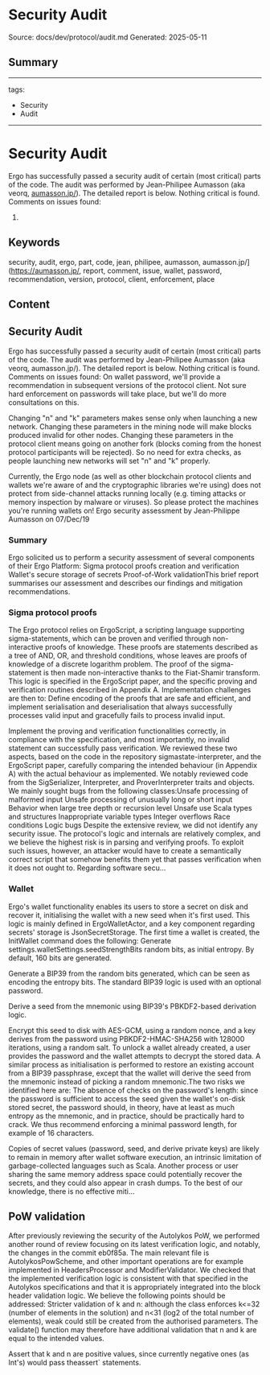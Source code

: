 # Security Audit
Source: docs/dev/protocol/audit.md
Generated: 2025-05-11

## Summary
---
tags:
  - Security
  - Audit
---

# Security Audit

Ergo has successfully passed a security audit of certain (most critical) parts of the code. The audit was performed by Jean-Philipee Aumasson (aka veorq, [aumasson.jp/](https://aumasson.jp/)). The detailed report is below. Nothing critical is found. Comments on issues found:

1.

## Keywords
security, audit, ergo, part, code, jean, philipee, aumasson, aumasson.jp/](https://aumasson.jp/, report, comment, issue, wallet, password, recommendation, version, protocol, client, enforcement, place

## Content
## Security Audit
Ergo has successfully passed a security audit of certain (most critical) parts of the code. The audit was performed by Jean-Philipee Aumasson (aka veorq, aumasson.jp/).
The detailed report is below. Nothing critical is found. Comments on issues found:
On wallet password, we'll provide a recommendation in subsequent versions of the protocol client. Not sure hard enforcement on passwords will take place, but we'll do more consultations on this.


Changing "n" and "k" parameters makes sense only when launching a new network. Changing these parameters in the mining node will make blocks produced invalid for other nodes. Changing these parameters in the protocol client means going on another fork (blocks coming from the honest protocol participants will be rejected). So no need for extra checks, as people launching new networks will set "n" and "k" properly.


Currently, the Ergo node (as well as other blockchain protocol clients and wallets we're aware of and the cryptographic libraries we're using) does not protect from side-channel attacks running locally (e.g. timing attacks or memory inspection by malware or viruses). So please protect the machines you're running wallets on!
Ergo security assessment by Jean-Philippe Aumasson on 07/Dec/19

### Summary
Ergo solicited us to perform a security assessment of several components of their Ergo Platform:
Sigma protocol proofs creation and verification
Wallet's secure storage of secrets
Proof-of-Work validation
​This brief report summarises our assessment and describes our findings and mitigation recommendations.

### Sigma protocol proofs
​The Ergo protocol relies on ErgoScript, a scripting language supporting sigma-statements, which can be proven and verified through non-interactive proofs of knowledge.
These proofs are statements described as a tree of AND, OR, and threshold conditions, whose leaves are proofs of knowledge of a discrete logarithm problem.
The proof of the sigma-statement is then made non-interactive thanks to the Fiat-Shamir transform.
This logic is specified in the ErgoScript paper, and the specific
proving and verification routines described in Appendix A.
​Implementation challenges are then to:
Define encoding of the proofs that are safe and efficient, and implement serialisation and deserialisation that always successfully processes valid input and gracefully fails to process invalid input.


Implement the proving and verification functionalities correctly, in compliance with the specification, and most importantly, no invalid statement can successfully pass verification.
We reviewed these two aspects, based on the code in the repository sigmastate-interpreter, and the ErgoScript paper, carefully comparing the intended behaviour (in Appendix A) with the actual behaviour as implemented.
​We notably reviewed code from the SigSerializer, Interpreter, and ProverInterpreter traits and objects.
​We mainly sought bugs from the following classes:
​Unsafe processing of malformed input
Unsafe processing of unusually long or short input
Behavior when large tree depth or recursion level
Unsafe use Scala types and structures
Inappropriate variable types
Integer overflows
Race conditions
Logic bugs
​Despite the extensive review, we did not identify any security issue.
The protocol's logic and internals are relatively complex, and we believe the highest risk is in parsing and verifying proofs. To exploit such issues, however, an attacker would have to create a semantically correct script that somehow benefits them yet that passes verification when it does not ought to.
Regarding software secu...

### Wallet
Ergo's wallet functionality enables its users to store a secret on disk and recover it, initialising the wallet with a new seed when it's first used.
​This logic is mainly defined in ErgoWalletActor, and a key component regarding secrets' storage is JsonSecretStorage.
​The first time a wallet is created, the InitWallet command does the following:
Generate settings.walletSettings.seedStrengthBits random bits, as initial entropy. By default, 160 bits are generated.


Generate a BIP39 from the random bits generated, which can be seen as encoding the entropy bits. The standard BIP39 logic is used with an optional password.


Derive a seed from the mnemonic using BIP39's PBKDF2-based derivation logic.


Encrypt this seed to disk with AES-GCM, using a random nonce, and a key derives from the password using PBKDF2-HMAC-SHA256 with 128000 iterations, using a random salt.
To unlock a wallet already created, a user provides the password and the wallet attempts to decrypt the stored data.
​A similar process as initialisation is performed to restore an existing account from a BIP39 passphrase, except that the wallet will derive the seed from the mnemonic instead of picking a random mnemonic.
​The two risks we identified here are:
The absence of checks on the password's length: since the password is sufficient to access the seed given the wallet's on-disk stored secret, the password should, in theory, have at least as much entropy as the mnemonic, and in practice, should be practically hard to crack. We thus recommend enforcing a minimal password length, for example of 16 characters.


Copies of secret values (password, seed, and derive private keys) are likely to remain in memory after wallet software execution, an intrinsic limitation of garbage-collected languages such as Scala.
Another process or user sharing the same memory address space could potentially recover the secrets, and they could also appear in crash dumps. To the best of our knowledge, there is no effective miti...

## PoW validation
​After previously reviewing the security of the Autolykos PoW, we performed another round of review focusing on its latest verification logic, and notably, the changes in the commit eb0f85a.
​The main relevant file is AutolykosPowScheme, and other important operations are for example implemented in
HeadersProcessor and ModifierValidator.
​We checked that the implemented verification logic is consistent with that specified in the Autolykos specifications and that it is appropriately integrated into the block header validation logic.
​We believe the following points should be addressed:
Stricter validation of k and n: although the class enforces k<=32 (number of elements in the solution) and n<31 (log2 of the total number of elements), weak could still be created from the authorised parameters. The validate() function may therefore have additional validation that n and k are equal to the intended
values.


Assert that k and n are positive values, since currently negative ones (as Int's) would pass theassert` statements.
